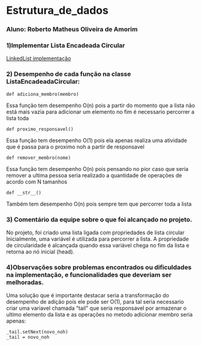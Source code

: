 # Estrutura_de_dados

### Aluno: Roberto Matheus Oliveira de Amorim 

### 1)Implementar Lista Encadeada Circular

[LinkedList implementação](/LinkedList.py)

### 2) Desempenho de cada função na classe ListaEncadeadaCircular:

    def adiciona_membro(membro)

Essa função tem desempenho O(n) pois a partir do momento que a lista não está mais vazia para adicionar um elemento no fim é necessario percorrer a lista toda

    def proximo_responsavel()

Essa função tem desempenho O(1) pois ela apenas realiza uma atividade que é passa para o proximo noh a partir de responsavel

    def remover_membro(nome)
Essa função tem desempenho O(n) pois pensando no pior caso que seria remover a ultima pessoa seria realizado a quantidade de operações de acordo com N tamanhos

    def __str__()

Também tem desempenho O(n) pois sempre tem que percorrer toda a lista

### 3) Comentário da equipe sobre o que foi alcançado no projeto.

No projeto, foi criado uma lista ligada com propriedades de lista circular Inicialmente, uma variável é utilizada para percorrer a lista. A propriedade de circularidade é alcançada quando essa variável chega no fim da lista e retorna ao nó inicial (head).

### 4)Observações sobre problemas encontrados ou dificuldades na implementação, e funcionalidades que deveriam ser melhoradas.

Uma solução que é importante destacar seria a transformação do desempenho de adição pois ele pode ser O(1), para tal seria necessario criar uma variavel chamada "tail" que seria responsavel por armazenar o ultimo elemento da lista e as operações no metodo adicionar membro seria apenas: 

    _tail.setNext(novo_noh)
    _tail = novo_noh